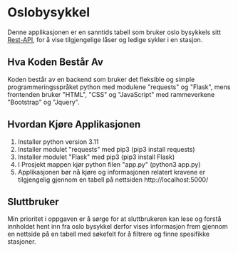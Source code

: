# Oslobysykkel
Denne applikasjonen er en sanntids tabell som bruker oslo bysykkels sitt [Rest-API](https://oslobysykkel.no/apne-data/sanntid), for å vise tilgjengelige låser og ledige sykler i en stasjon. 

## Hva Koden Består Av
Koden består av en backend som bruker det fleksible og simple programmeringsspråket python med modulene "requests" og "Flask", mens frontenden bruker "HTML", "CSS" og "JavaScript" med rammeverkene "Bootstrap" og "Jquery".

## Hvordan Kjøre Applikasjonen
1. Installer python version 3.11
2. Installer modulet "requests" med pip3 (pip3 install requests)
3. Installer modulet "Flask" med pip3 (pip3 install Flask)
4. I Prosjekt mappen kjør python filen "app.py" (python3 app.py)
5. Applikasjonen bør nå kjøre og informasjonen relatert kravene er tilgjengelig gjennom en tabell på nettsiden http://localhost:5000/

## Sluttbruker
Min prioritet i oppgaven er å sørge for at sluttbrukeren kan lese og forstå innholdet hent inn fra oslo bysykkel derfor vises informasjon frem gjennom en nettside på en tabell med søkefelt for å filtrere og finne spesifikke stasjoner.
